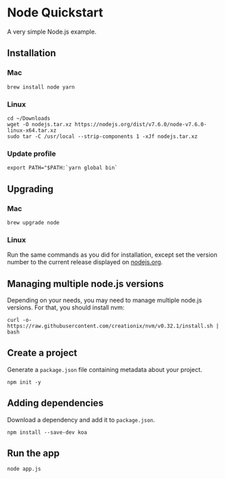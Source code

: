 # Node Quickstart

A very simple Node.js example.

## Installation

### Mac

`brew install node yarn`

### Linux

```
cd ~/Downloads
wget -O nodejs.tar.xz https://nodejs.org/dist/v7.6.0/node-v7.6.0-linux-x64.tar.xz
sudo tar -C /usr/local --strip-components 1 -xJf nodejs.tar.xz
```

### Update profile

```
export PATH="$PATH:`yarn global bin`
```

## Upgrading

### Mac

`brew upgrade node`

### Linux

Run the same commands as you did for installation, except set the version number to the current release displayed on [nodejs.org](https://nodejs.org/).

## Managing multiple node.js versions

Depending on your needs, you may need to manage multiple node.js versions. For that, you should install nvm:

```
curl -o- https://raw.githubusercontent.com/creationix/nvm/v0.32.1/install.sh | bash
```

## Create a project

Generate a `package.json` file containing metadata about your project.

```
npm init -y
```

## Adding dependencies

Download a dependency and add it to `package.json`.

```
npm install --save-dev koa
```

## Run the app

```
node app.js
```
